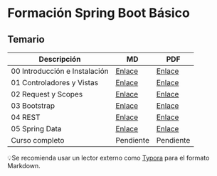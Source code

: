 # Formación Spring Boot Básico

## Temario

| Descripción                   | MD                                                | PDF                                                 |
| ----------------------------- | ------------------------------------------------- | --------------------------------------------------- |
| 00 Introducción e Instalación | [Enlace](docs/md/00-Intro.md)  | [Enlace](docs/pdf/00-Intro.pdf)  |
| 01 Controladores y Vistas  | [Enlace](docs/md/01-ControladoresVistas.md) | [Enlace](docs/pdf/01-ControladoresVistas.pdf) |
| 02 Request y Scopes           | [Enlace](docs/md/02-Scopes.md)          | [Enlace](docs/pdf/02-Scopes.pdf)          |
| 03 Bootstrap                  | [Enlace](docs/md/03-Bootstrap.md)                 | [Enlace](docs/pdf/03-Bootstrap.pdf)                 |
| 04 REST                       | [Enlace](docs/md/04-Rest.md)                      | [Enlace](docs/pdf/04-Rest.pdf)                      |
| 05 Spring Data                | [Enlace](docs/md/05-SpringData.md)                | [Enlace](docs/pdf/05-SpringData.pdf)                |
| Curso completo | Pendiente | Pendiente |

💡Se recomienda usar un lector externo como [Typora](https://download.typora.io/windows/typora-update-x64-1117.exe) para el formato Markdown.
